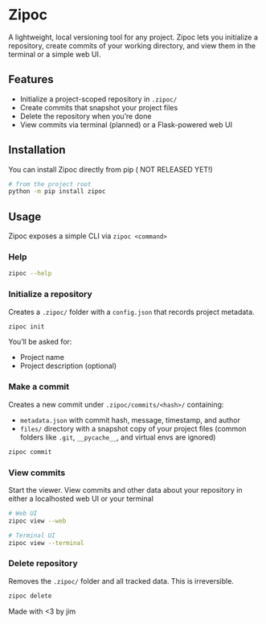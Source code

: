 # Zipoc

A lightweight, local versioning tool for any project. Zipoc lets you initialize a repository, create commits of your working directory, and view them in the terminal or a simple web UI.

## Features

- Initialize a project-scoped repository in `.zipoc/`
- Create commits that snapshot your project files
- Delete the repository when you’re done
- View commits via terminal (planned) or a Flask-powered web UI


## Installation

You can install Zipoc directly from pip
( NOT RELEASED YET!)

```bash
# from the project root
python -m pip install zipoc
```


## Usage

Zipoc exposes a simple CLI via `zipoc <command>`

### Help

```bash
zipoc --help
```

### Initialize a repository

Creates a `.zipoc/` folder with a `config.json` that records project metadata.

```bash
zipoc init
```

You’ll be asked for:

- Project name
- Project description (optional)


### Make a commit

Creates a new commit under `.zipoc/commits/<hash>/` containing:

- `metadata.json` with commit hash, message, timestamp, and author
- `files/` directory with a snapshot copy of your project files (common folders like `.git`, `__pycache__`, and virtual envs are ignored)

```bash
zipoc commit
```
### View commits

Start the viewer. View commits and other data about your repository in either a localhosted web UI or your terminal

```bash
# Web UI
zipoc view --web

# Terminal UI
zipoc view --terminal
```

### Delete repository

Removes the `.zipoc/` folder and all tracked data. This is irreversible.

```bash
zipoc delete
```

Made with <3 by jim